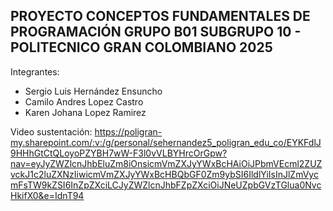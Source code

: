 ## PROYECTO CONCEPTOS FUNDAMENTALES DE PROGRAMACIÓN GRUPO B01 SUBGRUPO 10 - POLITECNICO GRAN COLOMBIANO 2025

Integrantes: 

- Sergio Luis Hernández Ensuncho
- Camilo Andres Lopez Castro
- Karen Johana Lopez Ramirez

Video sustentación:
https://poligran-my.sharepoint.com/:v:/g/personal/sehernandez5_poligran_edu_co/EYKFdlJ9HHhGtCtQLoyoPZYBH7wW-F3l0vVLBYHrcOrGpw?nav=eyJyZWZlcnJhbEluZm8iOnsicmVmZXJyYWxBcHAiOiJPbmVEcml2ZUZvckJ1c2luZXNzIiwicmVmZXJyYWxBcHBQbGF0Zm9ybSI6IldlYiIsInJlZmVycmFsTW9kZSI6InZpZXciLCJyZWZlcnJhbFZpZXciOiJNeUZpbGVzTGlua0NvcHkifX0&e=IdnT94
